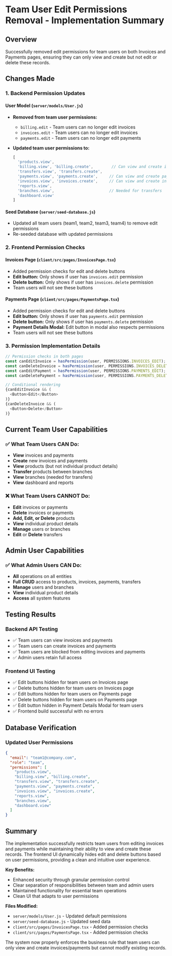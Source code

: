 # Team User Edit Permissions Removal - Implementation Summary

## Overview
Successfully removed edit permissions for team users on both Invoices and Payments pages, ensuring they can only view and create but not edit or delete these records.

## Changes Made

### 1. Backend Permission Updates

#### User Model (`server/models/User.js`)
- **Removed from team user permissions:**
  - `billing.edit` - Team users can no longer edit invoices
  - `invoices.edit` - Team users can no longer edit invoices
  - `payments.edit` - Team users can no longer edit payments

- **Updated team user permissions to:**
  ```javascript
  [
    'products.view',
    'billing.view', 'billing.create',        // Can view and create invoices
    'transfers.view', 'transfers.create',
    'payments.view', 'payments.create',     // Can view and create payments
    'invoices.view', 'invoices.create',     // Can view and create invoices
    'reports.view',
    'branches.view',                        // Needed for transfers
    'dashboard.view'
  ]
  ```

#### Seed Database (`server/seed-database.js`)
- Updated all team users (team1, team2, team3, team4) to remove edit permissions
- Re-seeded database with updated permissions

### 2. Frontend Permission Checks

#### Invoices Page (`client/src/pages/InvoicesPage.tsx`)
- Added permission checks for edit and delete buttons
- **Edit button:** Only shows if user has `invoices.edit` permission
- **Delete button:** Only shows if user has `invoices.delete` permission
- Team users will not see these buttons

#### Payments Page (`client/src/pages/PaymentsPage.tsx`)
- Added permission checks for edit and delete buttons
- **Edit button:** Only shows if user has `payments.edit` permission
- **Delete button:** Only shows if user has `payments.delete` permission
- **Payment Details Modal:** Edit button in modal also respects permissions
- Team users will not see these buttons

### 3. Permission Implementation Details

```typescript
// Permission checks in both pages
const canEditInvoice = hasPermission(user, PERMISSIONS.INVOICES_EDIT);
const canDeleteInvoice = hasPermission(user, PERMISSIONS.INVOICES_DELETE);
const canEditPayment = hasPermission(user, PERMISSIONS.PAYMENTS_EDIT);
const canDeletePayment = hasPermission(user, PERMISSIONS.PAYMENTS_DELETE);

// Conditional rendering
{canEditInvoice && (
  <Button>Edit</Button>
)}
{canDeleteInvoice && (
  <Button>Delete</Button>
)}
```

## Current Team User Capabilities

### ✅ What Team Users CAN Do:
- **View** invoices and payments
- **Create** new invoices and payments
- **View** products (but not individual product details)
- **Transfer** products between branches
- **View** branches (needed for transfers)
- **View** dashboard and reports

### ❌ What Team Users CANNOT Do:
- **Edit** invoices or payments
- **Delete** invoices or payments
- **Add, Edit, or Delete** products
- **View** individual product details
- **Manage** users or branches
- **Edit** or **Delete** transfers

## Admin User Capabilities

### ✅ What Admin Users CAN Do:
- **All** operations on all entities
- **Full CRUD** access to products, invoices, payments, transfers
- **Manage** users and branches
- **View** individual product details
- **Access** all system features

## Testing Results

### Backend API Testing
- ✅ Team users can view invoices and payments
- ✅ Team users can create invoices and payments
- ✅ Team users are blocked from editing invoices and payments
- ✅ Admin users retain full access

### Frontend UI Testing
- ✅ Edit buttons hidden for team users on Invoices page
- ✅ Delete buttons hidden for team users on Invoices page
- ✅ Edit buttons hidden for team users on Payments page
- ✅ Delete buttons hidden for team users on Payments page
- ✅ Edit button hidden in Payment Details Modal for team users
- ✅ Frontend build successful with no errors

## Database Verification

### Updated User Permissions
```json
{
  "email": "team1@company.com",
  "role": "team",
  "permissions": [
    "products.view",
    "billing.view", "billing.create",
    "transfers.view", "transfers.create",
    "payments.view", "payments.create",
    "invoices.view", "invoices.create",
    "reports.view",
    "branches.view",
    "dashboard.view"
  ]
}
```

## Summary

The implementation successfully restricts team users from editing invoices and payments while maintaining their ability to view and create these records. The frontend UI dynamically hides edit and delete buttons based on user permissions, providing a clean and intuitive user experience.

**Key Benefits:**
- Enhanced security through granular permission control
- Clear separation of responsibilities between team and admin users
- Maintained functionality for essential team operations
- Clean UI that adapts to user permissions

**Files Modified:**
- `server/models/User.js` - Updated default permissions
- `server/seed-database.js` - Updated seed data
- `client/src/pages/InvoicesPage.tsx` - Added permission checks
- `client/src/pages/PaymentsPage.tsx` - Added permission checks

The system now properly enforces the business rule that team users can only view and create invoices/payments but cannot modify existing records.
